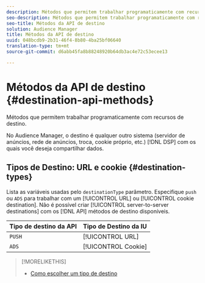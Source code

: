 ```yaml
---
description: Métodos que permitem trabalhar programaticamente com recursos de destino.
seo-description: Métodos que permitem trabalhar programaticamente com recursos de destino.
seo-title: Métodos da API de destino
solution: Audience Manager
title: Métodos da API de destino
uuid: 048bcdb9-2b31-46f4-8b80-4ba25bf06640
translation-type: tm+mt
source-git-commit: d6abb45fa8b88248920b64db3ac4e72c53ecee13

---
```



# Métodos da API de destino {#destination-api-methods}

Métodos que permitem trabalhar programaticamente com recursos de destino.

<!-- c_destinations_api.xml -->

No Audience Manager, o destino é qualquer outro sistema (servidor de anúncios, rede de anúncios, troca, cookie próprio, etc.) [!DNL DSP] com os quais você deseja compartilhar dados.

## Tipos de Destino: URL e cookie {#destination-types}

Lista as variáveis usadas pelo `destinationType` parâmetro. Especifique `push` ou `ADS` para trabalhar com um [!UICONTROL URL] ou [!UICONTROL cookie destination]. Não é possível criar [!UICONTROL server-to-server destinations] com os [!DNL API] métodos de destino disponíveis.

<!-- r_destination_types.xml -->

| Tipo de destino da API | Tipo de Destino da IU |
|---|---|
| `PUSH` | [!UICONTROL URL] |
| `ADS` | [!UICONTROL Cookie] |

>[!MORELIKETHIS]
>
>* [Como escolher um tipo de destino](../../../features/destinations/destinations.md)

